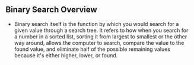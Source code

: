 ## Binary Search Overview
- Binary search itself is the function by which you would search for a given value through a search tree. It refers to how when you search for a number in a sorted list, sorting it from largest to smallest or the other way around, allows the computer to search, compare the value to the found value, and eliminate half of the possible remaining values because it's either higher, lower, or found. 